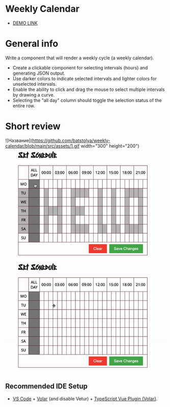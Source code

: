 # Weekly Calendar

- [DEMO LINK](https://batstolya.github.io/weekly-calendar/)
# General info
  Write a component that will render a weekly cycle (a weekly calendar).
 - Create a clickable component for selecting intervals (hours) and generating JSON output.
 - Use darker colors to indicate selected intervals and lighter colors for unselected intervals.
 - Enable the ability to click and drag the mouse to select multiple intervals by drawing a curve.
 - Selecting the "all day" column should toggle the selection status of the entire row.

# Short review
![Название](https://github.com/batstolya/weekly-calendar/blob/main/src/assets/1.gif  width="300" height="200")
![Название](https://github.com/batstolya/weekly-calendar/blob/main/src/assets/2.gif)
![Название](https://github.com/batstolya/weekly-calendar/blob/main/src/assets/3.gif)

## Recommended IDE Setup

- [VS Code](https://code.visualstudio.com/) + [Volar](https://marketplace.visualstudio.com/items?itemName=Vue.volar) (and disable Vetur) + [TypeScript Vue Plugin (Volar)](https://marketplace.visualstudio.com/items?itemName=Vue.vscode-typescript-vue-plugin).
